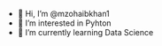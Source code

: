 - 👋 Hi, I’m @mzohaibkhan1
- 👀 I’m interested in Pyhton
- 🌱 I’m currently learning Data Science

<!---
mzohaibkhan1/mzohaibkhan1 is a ✨ special ✨ repository because its `README.md` (this file) appears on your GitHub profile.
You can click the Preview link to take a look at your changes.
--->
